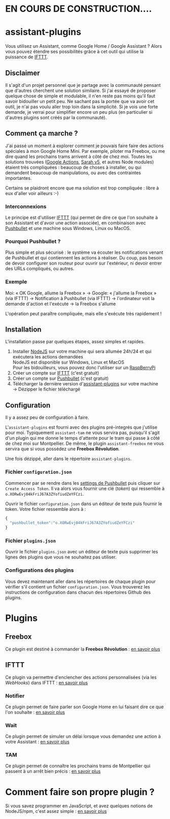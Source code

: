 # EN COURS DE CONSTRUCTION....

# assistant-plugins

Vous utilisez un Assistant, comme Google Home / Google Assistant ? Alors vous pouvez étendre ses possibilités grâce à cet outil qui utilise la puissance de [IFTTT](http://www.ifttt.com/).

## Disclaimer

Il s'agit d'un projet personnel que je partage avec la communauté pensant que d'autres cherchent une solution similaire. Si j'ai essayé de proposer quelque chose de simple et modulable, il n'en reste pas moins qu'il faut savoir bidouiller un petit peu. Ne sachant pas la portée que va avoir cet outil, je n'ai pas voulu aller trop loin dans la simplicité. Si je vois une forte demande, je verrai pour simplifier encore un peu plus (en particulier si d'autres plugins sont créés par la communauté).

## Comment ça marche ?

J'ai passé un moment à explorer comment je pouvais faire faire des actions spéciales à mon Google Home Mini. Par exemple, piloter ma Freebox, ou me dire quand les prochains trams arrivent à côté de chez moi. Toutes les solutions trouvées ([Google Actions](https://developers.google.com/actions/), [Sarah v5](https://github.com/NGRP/node-red-contrib-viseo), et autres Node modules) étaient très compliquées : beaucoup de choses à installer, ou qui demandent beaucoup de manipulations, ou avec des contraintes importantes.

Certains se plaidront encore que ma solution est trop compliquée : libre à eux d'aller voir ailleurs :-)

### Interconnexions

Le principe est d'utiliser [IFTTT](http://www.ifttt.com/) (qui permet de dire ce que l'on souhaite à son Assistant et d'avoir une action associée), en combinaison avec [Pushbullet](https://www.pushbullet.com/) et une machine sous Windows, Linux ou MacOS.

### Pourquoi Pushbullet ?

Plus simple et plus sécurisé : le système va écouter les notifications venant de Pushbullet et qui contiennent les actions à réaliser. Du coup, pas besoin de devoir configurer son routeur pour ouvrir sur l'extérieur, ni devoir entrer des URLs compliqués, ou autres.

### Exemple

Moi: « OK Google, allume la Freebox » → Google: « j'allume la Freebox » (via IFTTT) → Notification à Pushbullet (via IFTTT) → l'ordinateur voit la demande d'action et l'exécute → la Freebox s'allume

L'opération peut paraître compliquée, mais elle s'exécute très rapidement !

## Installation

L'installation passe par quelques étapes, assez simples et rapides.

  1. Installer [NodeJS](https://nodejs.org/en/) sur votre machine qui sera allumée 24h/24 et qui exécutera les actions demandées   
  NodeJS est disponible sur Windows, Linux et MacOS   
  Pour les bidouilleurs, vous pouvez donc l'utiliser sur un [RaspBerryPi](https://www.raspberrypi.org/)   
  2. Créer un compte sur [IFTTT](http://www.ifttt.com/) (c'est gratuit)
  3. Créer un compte sur [Pushbullet](https://www.pushbullet.com/) (c'est gratuit)
  4. Télécharger la dernière version d'[assistant-plugins](https://github.com/Aymkdn/assistant-plugins/releases) sur votre machine   
  → Dézipper le fichier téléchargé

## Configuration

Il y a assez peu de configuration à faire.
  
L'`assistant-plugins` est fourni avec des plugins pré-integrés que j'utilise pour moi. Typiquement `assistant-tam` ne vous servira pas, puisqu'il s'agit d'un plugin qui me donne le temps d'attente pour le tram qui passe à côté de chez moi sur Montpellier. De même, le plugin `assistant-freebox` ne vous servira que si vous possédez une **Freebox Révolution**.

Une fois dézippé, aller dans le répertoire `assistant-plugins`.

### Fichier `configuration.json`

Commencer par se rendre dans les [settings de Pushbullet](https://www.pushbullet.com/#settings) puis cliquer sur `Create Access Token`. Il va alors vous fournir une clé (*token*) qui ressemble à `o.XORwEvj04kFriJ67A3ZYofiudZeYFCzi`.

Ouvrir le fichier `configuration.json` dans un éditeur de texte puis fournir le token. Votre fichier ressemble alors à :
```javascript
{
  "pushbullet_token":"o.XORwEvj04kFriJ67A3ZYofiudZeYFCzi"
}
```

### Fichier `plugins.json`

Ouvrir le fichier `plugins.json` avec un éditeur de texte puis supprimer les lignes des plugins que vous ne souhaitez pas utiliser.

### Configurations des plugins

Vous devez maintenant aller dans les répertoires de chaque plugin pour vérifier s'il contient un fichier `configuration.json`. Vous trouverez les instructions de configuration dans chacun des répertoires Github des plugins.

# Plugins

## Freebox

Ce plugin est destiné à commander la **Freebox Révolution** : [en savoir plus](https://github.com/Aymkdn/assistant-plugins/tree/master/assistant-freebox)

## IFTTT

Ce plugin va permettre d'enclencher des actions personnalisées (via les *WebHooks*) dans IFTTT : [en savoir plus](https://github.com/Aymkdn/assistant-plugins/tree/master/assistant-ifttt)

### Notifier

Ce plugin permet de faire parler son Google Home en lui faisant dire ce que l'on souhaite : [en savoir plus](https://github.com/Aymkdn/assistant-plugins/tree/master/assistant-notifier)

### Wait

Ce plugin permet de simuler un délai lorsque vous demandez une action à votre Assistant : [en savoir plus](https://github.com/Aymkdn/assistant-plugins/tree/master/assistant-wait)

### TAM

Ce plugin permet de connaître les prochains trams de Montpellier qui passent à un arrêt bien précis : [en savoir plus](https://github.com/Aymkdn/assistant-plugins/tree/master/assistant-tam)

# Comment faire son propre plugin ?

Si vous savez programmer en JavaScript, et avez quelques notions de NodeJS/npm, c'est assez simple : [en savoir plus](https://github.com/Aymkdn/assistant-plugins/tree/master/assistant-template)
